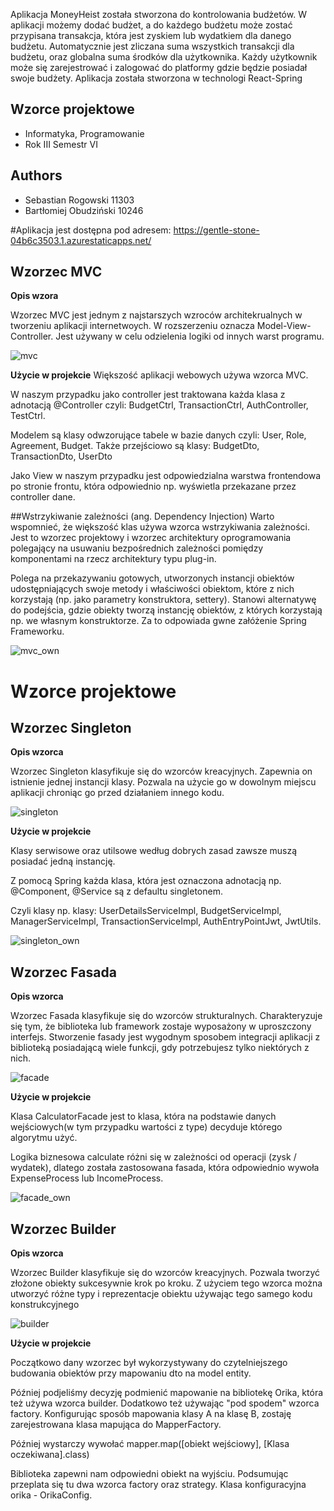 Aplikacja MoneyHeist została stworzona do kontrolowania budżetów. W aplikacji możemy dodać budżet, a do każdego budżetu może zostać przypisana transakcja, która jest zyskiem lub wydatkiem dla danego budżetu. Automatycznie jest zliczana suma wszystkich transakcji dla budżetu, oraz globalna suma środków dla użytkownika. Każdy użytkownik może się zarejestrować i zalogować do platformy gdzie będzie posiadał swoje budżety. Aplikacja została stworzona w technologi React-Spring

## Wzorce projektowe

- Informatyka, Programowanie
- Rok III Semestr VI

## Authors

- Sebastian Rogowski 11303
- Bartłomiej Obudziński 10246

#Aplikacja jest dostępna pod adresem:
https://gentle-stone-04b6c3503.1.azurestaticapps.net/

## Wzorzec MVC

**Opis wzora**

Wzorzec MVC jest jednym z najstarszych wzroców architekrualnych w tworzeniu aplikacji internetwoych. W rozszerzeniu oznacza Model-View-Controller. Jest używany w celu odzielenia logiki od innych warst programu.

![mvc](https://github.com/WSBStudents/Money-Heist/blob/main/design_patterns/mvc_structure.png?raw=true)

**Użycie w projekcie**
Większość aplikacji webowych używa wzorca MVC.

W naszym przypadku jako controller jest traktowana każda klasa z adnotacją
@Controller czyli: BudgetCtrl, TransactionCtrl, AuthController, TestCtrl.

Modelem są klasy odwzorujące tabele w bazie danych czyli: User, Role, Agreement, Budget.
Także przejściowo są klasy: BudgetDto, TransactionDto, UserDto

Jako View w naszym przypadku jest odpowiedzialna warstwa frontendowa po stronie frontu, która odpowiednio np. wyświetla przekazane przez controller dane.

##Wstrzykiwanie zależności (ang. Dependency Injection)
Warto wspomnieć, że większość klas używa wzorca wstrzykiwania zależności.
Jest to wzorzec projektowy i wzorzec architektury oprogramowania polegający na usuwaniu bezpośrednich zależności pomiędzy komponentami na rzecz architektury typu plug-in.

Polega na przekazywaniu gotowych, utworzonych instancji obiektów udostępniających swoje metody i właściwości obiektom, które z nich korzystają (np. jako parametry konstruktora, settery). Stanowi alternatywę do podejścia, gdzie obiekty tworzą instancję obiektów, z których korzystają np. we własnym konstruktorze.
Za to odpowiada gwne załóżenie Spring Frameworku.

![mvc_own](https://github.com/WSBStudents/Money-Heist/blob/main/design_patterns/mvc.png?raw=true)

# Wzorce projektowe

## Wzorzec Singleton

**Opis wzorca**

Wzorzec Singleton klasyfikuje się do wzorców kreacyjnych. Zapewnia on istnienie jednej instancji klasy.
Pozwala na użycie go w dowolnym miejscu aplikacji chroniąc go przed działaniem innego kodu.

![singleton](https://github.com/WSBStudents/Money-Heist/blob/main/design_patterns/singleton_structure.png?raw=true)

**Użycie w projekcie**

Klasy serwisowe oraz utilsowe według dobrych zasad zawsze muszą posiadać jedną instancję.

Z pomocą Spring każda klasa, która jest oznaczona adnotacją np. @Component, @Service są z defaultu singletonem.

Czyli klasy np. klasy: UserDetailsServiceImpl, BudgetServiceImpl, ManagerServiceImpl, TransactionServiceImpl,
AuthEntryPointJwt, JwtUtils.

![singleton_own](https://github.com/WSBStudents/Money-Heist/blob/main/design_patterns/singleton.png?raw=true)

## Wzorzec Fasada

**Opis wzorca**

Wzorzec Fasada klasyfikuje się do wzorców strukturalnych. Charakteryzuje się tym, że biblioteka lub framework zostaje wyposażony w uproszczony interfejs. Stworzenie fasady jest wygodnym sposobem integracji aplikacji z biblioteką posiadającą wiele funkcji, gdy potrzebujesz tylko niektórych z nich.

![facade](https://github.com/WSBStudents/Money-Heist/blob/main/design_patterns/facade_structure.png?raw=true)

**Użycie w projekcie**

Klasa CalculatorFacade jest to klasa, która na podstawie danych wejściowych(w tym przypadku wartości z type) decyduje którego algorytmu użyć.

Logika biznesowa calculate różni się w zależności od operacji (zysk / wydatek), dlatego została zastosowana fasada,
która odpowiednio wywoła ExpenseProcess lub IncomeProcess.

![facade_own](https://github.com/WSBStudents/Money-Heist/blob/main/design_patterns/facade.png?raw=true)

## Wzorzec Builder

**Opis wzorca**

Wzorzec Builder klasyfikuje się do wzorców kreacyjnych. Pozwala tworzyć złożone obiekty sukcesywnie krok po kroku. Z użyciem tego wzorca można utworzyć różne typy i reprezentacje obiektu używając tego samego kodu konstrukcyjnego

![builder](https://github.com/WSBStudents/Money-Heist/blob/main/design_patterns/builder_structure.png?raw=true)

**Użycie w projekcie**

Początkowo dany wzorzec był wykorzystywany do czytelniejszego budowania obiektów przy mapowaniu dto
na model entity.

Później podjeliśmy decyzję podmienić mapowanie na bibliotekę Orika, która też używa wzorca builder.
Dodatkowo też używając "pod spodem" wzorca factory.
Konfigurując sposób mapowania klasy A na klasę B, zostaję zarejestrowana klasa mapująca do MapperFactory.

Później wystarczy wywołać mapper.map([obiekt wejściowy], [Klasa oczekiwana].class)

Biblioteka zapewni nam odpowiedni obiekt na wyjściu. Podsumując przeplata się tu dwa wzorca factory oraz strategy.
Klasa konfiguracyjna orika - OrikaConfig.

